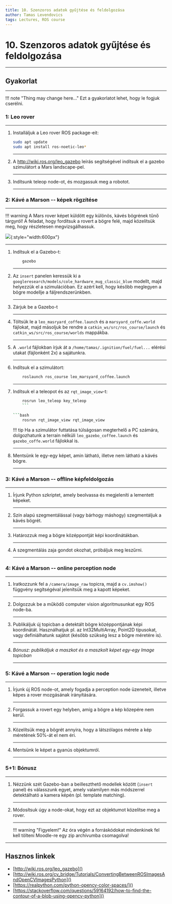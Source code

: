 ```yaml
---
title: 10. Szenzoros adatok gyűjtése és feldolgozása
author: Tamas Levendovics
tags: Lectures, ROS course
---
```


# 10. Szenzoros adatok gyűjtése és feldolgozása

---


## Gyakorlat

---

!!! note "Thing may change here..."
    Ezt a gyakorlatot lehet, hogy le fogjuk cserélni.



### 1: Leo rover

---

1. Installáljuk a Leo rover ROS package-eit:

    ```bash
    sudo apt update
    sudo apt install ros-noetic-leo*
    ```
    
    ---

2. A http://wiki.ros.org/leo_gazebo leírás segítségével indítsuk el a gazebo szimulátort a Mars landscape-pel.

    ---
    
3. Indítsunk teleop node-ot, és mozgassuk meg a robotot.

    ---

### 2: Kávé a Marson -- képek rögzítése

---

!!! warning
    A Mars rover képet küldött egy különös, kávés bögrének tűnő tárgyról! A feladat, hogy fordítsuk a rovert a bögre felé, majd közelítsük meg, hogy részletesen megvizsgálhassuk.


![](img/coffee.png){:style="width:600px"}

---

1. Indítsuk el a Gazebo-t:

    ```bash
        gazebo
    ```
    
    ---
    
2. Az `insert` panelen keressük ki a `googleresearch/models/cole_hardware_mug_classic_blue` modellt, majd helyezzük el a szimulációban. Ez azért kell, hogy később meglegyen a bögre modellje a fáljrendszerünkben.

    ---
    
3. Zárjuk be a Gazebo-t

    
    ---
   
4. Töltsük le a `leo_masryard_coffee.launch` és a `marsyard_coffe.world` fájlokat, majd másoljuk be rendre a `catkin_ws/src/ros_course/launch` és `catkin_ws/src/ros_course/worlds` mappákba.

    ---

5. A `.world` fájlokban írjuk át a `/home/tamas/.ignition/fuel/fuel...` elérési utakat (fájlonként 2x) a sajátunkra.

    ---
    
6. Indítsuk el a szimulátort:

    ```bash
        roslaunch ros_course leo_marsyard_coffee.launch
    ```
    
    ---
    
3. Indítsuk el a teleopot és az `rqt_image_view`-t:

    ```bash
        rosrun leo_teleop key_teleop
        ```
        
    ```bash
        rosrun rqt_image_view rqt_image_view
    ```

    !!! tip
        Ha a szimulátor futtatása túlságosan megterhelő a PC számára, dolgozhatunk a terrain nélküli `leo_gazebo_coffee.launch` és `gazebo_coffe.world` fájlokkal is.

    ---

4. Mentsünk le egy-egy képet, amin látható, illetve nem látható a kávés bögre. 

    ---
    
### 3: Kávé a Marson -- offline képfeldolgozás

---

1. Írjunk Python szkriptet, amely beolvassa és megjeleníti a lementett képeket.

    ---
    
2. Szín alapú szegmentálással (vagy bárhogy máshogy) szegmentáljuk a kávés bögrét.

    ---

3. Határozzuk meg a bögre középpontját képi koordinátákban.

    ---
    
4. A szegmentálás zaja gondot okozhat, próbáljuk meg leszűrni.

    ---

### 4: Kávé a Marson -- online perception node

---

1. Iratkozzunk fel a `/camera/image_raw` topicra, majd a `cv.imshow()` függvény segítségéval jelenítsük meg a kapott képeket.

    ---
    
2. Dolgozzuk be a működő computer vision algoritmusunkat egy ROS node-ba.

    ---
    
3. Publikáljuk új topicban a detektált bögre középpontjának képi koordinátát. Használhatjuk pl. az Int32MultiArray, Point2D típusokat, vagy definiálhatunk sajátot (később szükség lesz a bögre méretére is).

    ---
    
4. *Bónusz: publikáljuk a maszkot és a maszkolt képet egy-egy Image topicban*

    ---
    
### 5: Kávé a Marson -- operation logic node

---
    
1. Írjunk új ROS node-ot, amely fogadja a perception node üzeneteit, illetve képes a rover mozgásának irányítására.

    ---

2. Forgassuk a rovert egy helyben, amíg a bögre a kép közepére nem kerül.

    ---
    
3. Közelítsük meg a bögrét annyira, hogy a látszólagos mérete a kép méretének 50%-át el nem éri.

    ---

4. Mentsünk le képet a gyanús objektumról.

    ---

### 5+1: Bónusz

---

1. Nézzünk szét Gazebo-ban a beilleszthető modellek között (`insert` panel) és válasszunk egyet, amely valamilyen más módszerrel detektálható a kamera képén (pl. template matching).

    ---
    
2. Módosítsuk úgy a node-okat, hogy ezt az objektumot közelítse meg a rover.

    ---

    !!! warning "Figyelem!"
        Az óra végén a forráskódokat mindenkinek fel kell tölteni Moodle-re egy zip archívumba csomagolva!


---

## Hasznos linkek

- [http://wiki.ros.org/leo_gazebo]()
- [http://wiki.ros.org/cv_bridge/Tutorials/ConvertingBetweenROSImagesAndOpenCVImagesPython]()
- [https://realpython.com/python-opencv-color-spaces/]()
- [https://stackoverflow.com/questions/59164192/how-to-find-the-contour-of-a-blob-using-opencv-python]()









